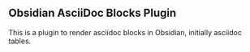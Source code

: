 ## Obsidian AsciiDoc Blocks Plugin

This is a plugin to render asciidoc blocks in Obsidian, initially asciidoc tables.
